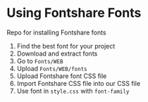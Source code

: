 # Using Fontshare Fonts

Repo for installing Fontshare fonts

1. Find the best font for your project
2. Download  and extract fonts
3. Go to `Fonts/WEB`
4. Upload `Fonts/WEB/fonts`
5. Upload Fontshare font CSS file
6. Import Fontshare CSS file into our CSS file
7. Use font in `style.css` with `font-family`